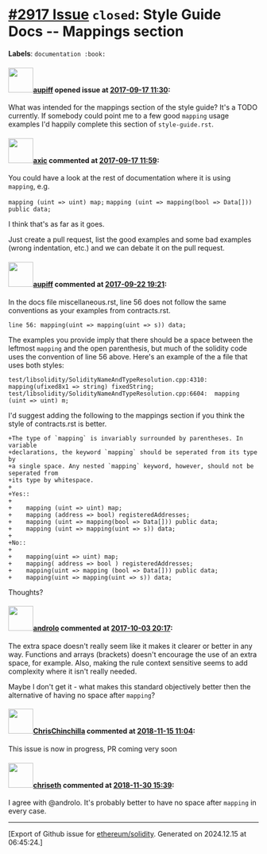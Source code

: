 # [\#2917 Issue](https://github.com/ethereum/solidity/issues/2917) `closed`: Style Guide Docs -- Mappings section
**Labels**: `documentation :book:`


#### <img src="https://avatars.githubusercontent.com/u/804266?v=4" width="50">[aupiff](https://github.com/aupiff) opened issue at [2017-09-17 11:30](https://github.com/ethereum/solidity/issues/2917):

What was intended for the mappings section of the style guide? It's a TODO currently. If somebody could point me to a few good `mapping` usage examples I'd happily complete this section of `style-guide.rst`.

#### <img src="https://avatars.githubusercontent.com/u/20340?v=4" width="50">[axic](https://github.com/axic) commented at [2017-09-17 11:59](https://github.com/ethereum/solidity/issues/2917#issuecomment-330038890):

You could have a look at the rest of documentation where it is using `mapping`, e.g.

`mapping (uint => uint) map;`
`mapping (uint => mapping(bool => Data[])) public data;`

I think that's as far as it goes.

Just create a pull request, list the good examples and some bad examples (wrong indentation, etc.) and we can debate it on the pull request.

#### <img src="https://avatars.githubusercontent.com/u/804266?v=4" width="50">[aupiff](https://github.com/aupiff) commented at [2017-09-22 19:21](https://github.com/ethereum/solidity/issues/2917#issuecomment-331537762):

In the docs file miscellaneous.rst, line 56 does not follow the same conventions as your examples from contracts.rst.

```
line 56: mapping(uint => mapping(uint => s)) data;
```

The examples you provide imply that there should be a space between the leftmost `mapping` and the open parenthesis, but much of the solidity code uses the convention of line 56 above. Here's an example of the a file that uses both styles:

```
test/libsolidity/SolidityNameAndTypeResolution.cpp:4310:  mapping(ufixed8x1 => string) fixedString;
test/libsolidity/SolidityNameAndTypeResolution.cpp:6604:  mapping (uint => uint) m;
```

I'd suggest adding the following to the mappings section if you think the style of contracts.rst is better.

```
+The type of `mapping` is invariably surrounded by parentheses. In variable
+declarations, the keyword `mapping` should be seperated from its type by
+a single space. Any nested `mapping` keyword, however, should not be seperated from
+its type by whitespace.
+
+Yes::
+
+    mapping (uint => uint) map;
+    mapping (address => bool) registeredAddresses;
+    mapping (uint => mapping(bool => Data[])) public data;
+    mapping (uint => mapping(uint => s)) data;
+
+No::
+
+    mapping(uint => uint) map;
+    mapping( address => bool ) registeredAddresses;
+    mapping(uint => mapping (bool => Data[])) public data;
+    mapping(uint => mapping(uint => s)) data;
```

Thoughts?

#### <img src="https://avatars.githubusercontent.com/u/2809499?u=85c557e8e011e3e40e6c011ee71bcf8785d1ac2b&v=4" width="50">[androlo](https://github.com/androlo) commented at [2017-10-03 20:17](https://github.com/ethereum/solidity/issues/2917#issuecomment-333965199):

The extra space doesn't really seem like it makes it clearer or better in any way. Functions and arrays (brackets) doesn't encourage the use of an extra space, for example. Also, making the rule context sensitive seems to add complexity where it isn't really needed.

Maybe I don't get it - what makes this standard objectively better then the alternative of having no space after `mapping`?

#### <img src="https://avatars.githubusercontent.com/u/42080?u=54f700afa4263a5f86d2036b7ae598c2a2b419c0&v=4" width="50">[ChrisChinchilla](https://github.com/ChrisChinchilla) commented at [2018-11-15 11:04](https://github.com/ethereum/solidity/issues/2917#issuecomment-439002859):

This issue is now in progress, PR coming very soon

#### <img src="https://avatars.githubusercontent.com/u/9073706?v=4" width="50">[chriseth](https://github.com/chriseth) commented at [2018-11-30 15:39](https://github.com/ethereum/solidity/issues/2917#issuecomment-443242773):

I agree with @androlo. It's probably better to have no space after `mapping` in every case.


-------------------------------------------------------------------------------



[Export of Github issue for [ethereum/solidity](https://github.com/ethereum/solidity). Generated on 2024.12.15 at 06:45:24.]
